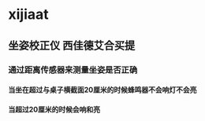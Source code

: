 # xijiaat
## 坐姿校正仪 西佳德艾合买提
### 通过距离传感器来测量坐姿是否正确
#### 当坐在超过与桌子横截面20厘米的时候蜂鸣器不会响灯不会亮
#### 当超过20厘米的时候会响和亮

